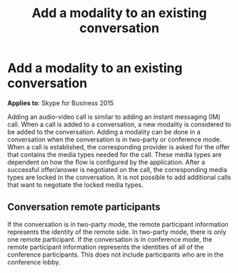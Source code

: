 ﻿---
title: Add a modality to an existing conversation
description: Add a modality to an existing conversation is similar to adding audio-video to an instant messaging (IM) call. 
TOCTitle: Adding a modality to an existing conversation
ms:assetid: 3e3ba497-c663-461e-9a57-a9ad5cc0521c
ms:mtpsurl: https://msdn.microsoft.com/library/Dn465986(v=office.16)
ms:contentKeyID: 65239923
ms.date: 07/27/2015
mtps_version: v=office.16
---

# Add a modality to an existing conversation

**Applies to**: Skype for Business 2015

Adding an audio-video call is similar to adding an instant messaging (IM) call. When a call is added to a conversation, a new modality is considered to be added to the conversation. Adding a modality can be done in a conversation when the conversation is in two-party or conference mode. When a call is established, the corresponding provider is asked for the offer that contains the media types needed for the call. These media types are dependent on how the flow is configured by the application. After a successful offer/answer is negotiated on the call, the corresponding media types are locked in the conversation. It is not possible to add additional calls that want to negotiate the locked media types.

## Conversation remote participants

If the conversation is in two-party mode, the remote participant information represents the identity of the remote side. In two-party mode, there is only one remote participant. If the conversation is in conference mode, the remote participant information represents the identities of all of the conference participants. This does not include participants who are in the conference lobby.
